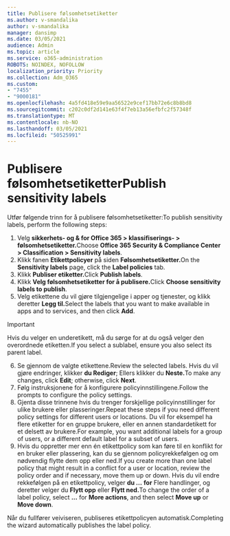 ```yaml
---
title: Publisere følsomhetsetiketter
ms.author: v-smandalika
author: v-smandalika
manager: dansimp
ms.date: 03/05/2021
audience: Admin
ms.topic: article
ms.service: o365-administration
ROBOTS: NOINDEX, NOFOLLOW
localization_priority: Priority
ms.collection: Adm_O365
ms.custom:
- "7455"
- "9000181"
ms.openlocfilehash: 4a5fd418e59e9aa56522e9cef17bb72e6c8b8bd8
ms.sourcegitcommit: c202c0df2d141e63f4f7eb13a56efbfc2f57348f
ms.translationtype: MT
ms.contentlocale: nb-NO
ms.lasthandoff: 03/05/2021
ms.locfileid: "50525991"
---
```

# <a name="publish-sensitivity-labels"></a><span data-ttu-id="60bdf-102">Publisere følsomhetsetiketter</span><span class="sxs-lookup"><span data-stu-id="60bdf-102">Publish sensitivity labels</span></span>

<span data-ttu-id="60bdf-103">Utfør følgende trinn for å publisere følsomhetsetiketter:</span><span class="sxs-lookup"><span data-stu-id="60bdf-103">To publish sensitivity labels, perform the following steps:</span></span>

1. <span data-ttu-id="60bdf-104">Velg **sikkerhets- og & for Office 365 > klassifiserings- > følsomhetsetiketter.**</span><span class="sxs-lookup"><span data-stu-id="60bdf-104">Choose **Office 365 Security & Compliance Center > Classification > Sensitivity labels**.</span></span>
2. <span data-ttu-id="60bdf-105">Klikk fanen **Etikettpolicyer** på siden **Følsomhetsetiketter.**</span><span class="sxs-lookup"><span data-stu-id="60bdf-105">On the **Sensitivity labels** page, click the **Label policies** tab.</span></span>
3. <span data-ttu-id="60bdf-106">Klikk **Publiser etiketter.**</span><span class="sxs-lookup"><span data-stu-id="60bdf-106">Click **Publish labels**.</span></span>
4. <span data-ttu-id="60bdf-107">Klikk **Velg følsomhetsetiketter for å publisere.**</span><span class="sxs-lookup"><span data-stu-id="60bdf-107">Click **Choose sensitivity labels to publish**.</span></span> 
5. <span data-ttu-id="60bdf-108">Velg etikettene du vil gjøre tilgjengelige i apper og tjenester, og klikk deretter **Legg til.**</span><span class="sxs-lookup"><span data-stu-id="60bdf-108">Select the labels that you want to make available in apps and to services, and then click **Add**.</span></span>
> [!IMPORTANT]
> <span data-ttu-id="60bdf-109">Hvis du velger en underetikett, må du sørge for at du også velger den overordnede etiketten.</span><span class="sxs-lookup"><span data-stu-id="60bdf-109">If you select a sublabel, ensure you also select its parent label.</span></span>
6. <span data-ttu-id="60bdf-110">Se gjennom de valgte etikettene.</span><span class="sxs-lookup"><span data-stu-id="60bdf-110">Review the selected labels.</span></span> <span data-ttu-id="60bdf-111">Hvis du vil gjøre endringer, klikker **du Rediger**; Ellers klikker du **Neste.**</span><span class="sxs-lookup"><span data-stu-id="60bdf-111">To make any changes, click **Edit**; otherwise, click **Next**.</span></span>
7. <span data-ttu-id="60bdf-112">Følg instruksjonene for å konfigurere policyinnstillingene.</span><span class="sxs-lookup"><span data-stu-id="60bdf-112">Follow the prompts to configure the policy settings.</span></span>
8. <span data-ttu-id="60bdf-113">Gjenta disse trinnene hvis du trenger forskjellige policyinnstillinger for ulike brukere eller plasseringer.</span><span class="sxs-lookup"><span data-stu-id="60bdf-113">Repeat these steps if you need different policy settings for different users or locations.</span></span> <span data-ttu-id="60bdf-114">Du vil for eksempel ha flere etiketter for en gruppe brukere, eller en annen standardetikett for et delsett av brukere.</span><span class="sxs-lookup"><span data-stu-id="60bdf-114">For example, you want additional labels for a group of users, or a different default label for a subset of users.</span></span>
9. <span data-ttu-id="60bdf-115">Hvis du oppretter mer enn én etikettpolicy som kan føre til en konflikt for en bruker eller plassering, kan du se gjennom policyrekkefølgen og om nødvendig flytte dem opp eller ned.</span><span class="sxs-lookup"><span data-stu-id="60bdf-115">If you create more than one label policy that might result in a conflict for a user or location, review the policy order and if necessary, move them up or down.</span></span> <span data-ttu-id="60bdf-116">Hvis du vil endre rekkefølgen på en etikettpolicy, velger **du ...** **for** Flere handlinger, og deretter velger du **Flytt opp** eller **Flytt ned.**</span><span class="sxs-lookup"><span data-stu-id="60bdf-116">To change the order of a label policy, select **...** for **More actions**, and then select **Move up** or **Move down**.</span></span>

<span data-ttu-id="60bdf-117">Når du fullfører veiviseren, publiseres etikettpolicyen automatisk.</span><span class="sxs-lookup"><span data-stu-id="60bdf-117">Completing the wizard automatically publishes the label policy.</span></span>

